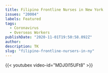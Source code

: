 ```yaml
---
title: Filipino Frontline Nurses in New York
issues: "20004"
labels: Featured
tags:
  - Coronavirus
  - Overseas Workers
publishDate: "2020-11-01T19:50:58.092Z"
author: 
description: TK
slug: "filipino-frontline-nursers-in-ny"
---
```


{{< youtubex video-id="MDJ0I15UFt8" >}}
